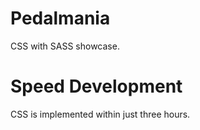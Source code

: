 # Pedalmania
CSS with SASS showcase.

# Speed Development
CSS is implemented within just three hours.
